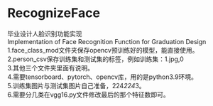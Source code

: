 # RecognizeFace
毕业设计人脸识别功能实现  
Implementation of Face Recognition Function for Graduation Design  
1.face_class_mod文件夹保存opencv预训练好的模型，能直接使用。  
2.person_csv保存训练集和测试集的标签，例如训练集：1.jpg,0  
3.其他三个文件夹里面有说明。  
4.需要tensorboard、pytorch、opencv库，用的是python3.9环境。  
5.训练集图片与测试集图片自己准备，224*224*3。  
6.需要分几类在vgg16.py文件修改最后的那个特征数即可。

